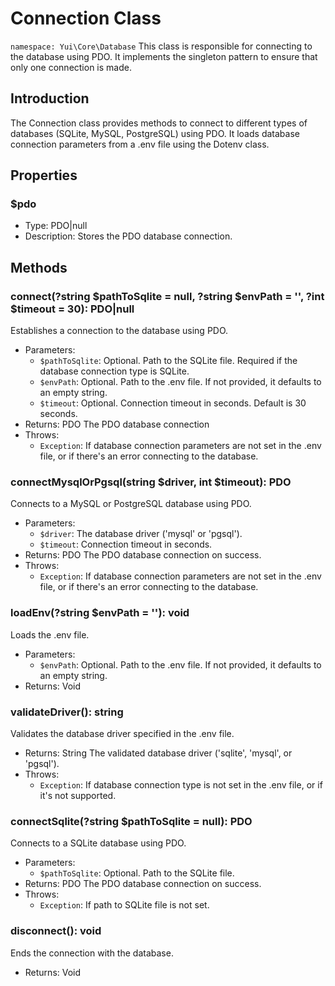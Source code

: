 # Connection Class

`namespace: Yui\Core\Database`
This class is responsible for connecting to the database using PDO. It implements the singleton pattern to ensure that only one connection is made.

## Introduction
The Connection class provides methods to connect to different types of databases (SQLite, MySQL, PostgreSQL) using PDO. It loads database connection parameters from a .env file using the Dotenv class.

## Properties

### $pdo
- Type: PDO|null
- Description: Stores the PDO database connection.

## Methods

### connect(?string $pathToSqlite = null, ?string $envPath = '', ?int $timeout = 30): PDO|null
Establishes a connection to the database using PDO.
- Parameters:
  - `$pathToSqlite`: Optional. Path to the SQLite file. Required if the database connection type is SQLite.
  - `$envPath`: Optional. Path to the .env file. If not provided, it defaults to an empty string.
  - `$timeout`: Optional. Connection timeout in seconds. Default is 30 seconds.
- Returns: PDO The PDO database connection
- Throws:
  - `Exception`: If database connection parameters are not set in the .env file, or if there's an error connecting to the database.

### connectMysqlOrPgsql(string $driver, int $timeout): PDO
Connects to a MySQL or PostgreSQL database using PDO.
- Parameters:
  - `$driver`: The database driver ('mysql' or 'pgsql').
  - `$timeout`: Connection timeout in seconds.
- Returns: PDO The PDO database connection on success.
- Throws:
  - `Exception`: If database connection parameters are not set in the .env file, or if there's an error connecting to the database.

### loadEnv(?string $envPath = ''): void
Loads the .env file.
- Parameters:
  - `$envPath`: Optional. Path to the .env file. If not provided, it defaults to an empty string.
- Returns: Void

### validateDriver(): string
Validates the database driver specified in the .env file.
- Returns: String The validated database driver ('sqlite', 'mysql', or 'pgsql').
- Throws:
  - `Exception`: If database connection type is not set in the .env file, or if it's not supported.

### connectSqlite(?string $pathToSqlite = null): PDO
Connects to a SQLite database using PDO.
- Parameters:
  - `$pathToSqlite`: Optional. Path to the SQLite file.
- Returns: PDO The PDO database connection on success.
- Throws:
  - `Exception`: If path to SQLite file is not set.

### disconnect(): void
Ends the connection with the database.
- Returns: Void
